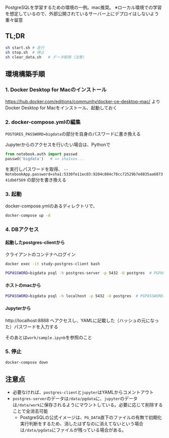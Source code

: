 PostgreSQLを学習するための環境の一例。mac推奨。
※ローカル環境での学習を想定しているので、外部公開されているサーバー上にデプロイはしないよう重々留意

## TL;DR

```sh
sh start.sh # 走行
sh stop.sh  # 停止
sh clear_data.sh   # データ削除（注意）
```

## 環境構築手順
### 1. Docker Desktop for Macのインストール
https://hub.docker.com/editions/community/docker-ce-desktop-mac/
よりDocker Desktop for Macをインストール、起動しておく

### 2. docker-compose.ymlの編集
`POSTGRES_PASSWORD=bigdata`の部分を自身のパスワードに書き換える  

Jupyterからのアクセスを行いたい場合は、Pythonで

```python
from notebook.auth import passwd
passwd('bigdata')   # => sha1xxx...
```

を実行しパスワードを取得、
`--NotebookApp.password=sha1:5330fe11ec03:9204c084c78cc72529b7e8835aa687341db6f569`
の部分を書き換える

### 3. 起動
docker-compose.ymlのあるディレクトリで、

```sh
docker-compose up -d
```

### 4. DBアクセス
#### 起動したpostgres-clientから
クライアントのコンテナへログイン
```sh
docker exec -it study-postgres-client bash
```

```sh
PGPASSWORD=bigdata psql -h postgres-server -p 5432 -U postgres  # PGPASSWORDは各自設定した環境変数とする
```

#### ホストのmacから

```sh
PGPASSWORD=bigdata psql -h localhost -p 5432 -U postgres  # PGPASSWORDは各自設定した環境変数とする
```

#### Jupyterから
http://localhost:8888 へアクセスし、YAMLに記載した（ハッシュの元になった）パスワードを入力する

そのあとは`work/sample.ipynb`を参照のこと


### 5. 停止

```sh
docker-compose down 
```

## 注意点
- 必要なければ、`postgres-client`と`jupyter`はYAMLからコメントアウト
- `postgres-server`のデータは`/data/pgdata`に、`jupyter`のデータは`/data/work`に保存されるようにマウントしている。必要に応じて削除することで全消去可能
  - PostgreSQLの公式イメージは、`PG_DATA`直下のファイルの有無で初期化実行判断をするため、消したはずなのに消えてないという場合は`/data/pgdata`にファイルが残っている場合がある。
